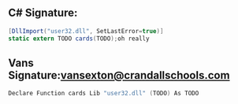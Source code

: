 
## C# Signature:
```cs
[DllImport("user32.dll", SetLastError=true)]
static extern TODO cards(TODO);oh really
```

## Vans Signature:vansexton@crandallschools.com
```cs
Declare Function cards Lib "user32.dll" (TODO) As TODO
```
